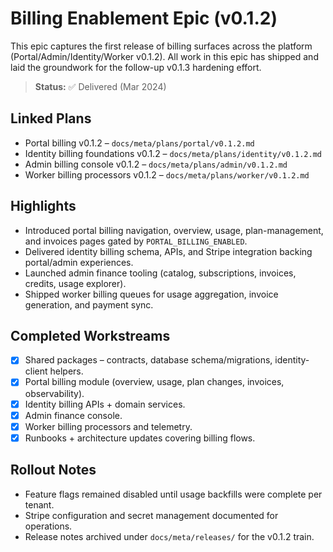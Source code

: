 # Billing Enablement Epic (v0.1.2)

This epic captures the first release of billing surfaces across the platform (Portal/Admin/Identity/Worker v0.1.2). All work in this epic has shipped and laid the groundwork for the follow-up v0.1.3 hardening effort.

> **Status:** ✅ Delivered (Mar 2024)

## Linked Plans
- Portal billing v0.1.2 – `docs/meta/plans/portal/v0.1.2.md`
- Identity billing foundations v0.1.2 – `docs/meta/plans/identity/v0.1.2.md`
- Admin billing console v0.1.2 – `docs/meta/plans/admin/v0.1.2.md`
- Worker billing processors v0.1.2 – `docs/meta/plans/worker/v0.1.2.md`

## Highlights
- Introduced portal billing navigation, overview, usage, plan-management, and invoices pages gated by `PORTAL_BILLING_ENABLED`.
- Delivered identity billing schema, APIs, and Stripe integration backing portal/admin experiences.
- Launched admin finance tooling (catalog, subscriptions, invoices, credits, usage explorer).
- Shipped worker billing queues for usage aggregation, invoice generation, and payment sync.

## Completed Workstreams
- [x] Shared packages – contracts, database schema/migrations, identity-client helpers.
- [x] Portal billing module (overview, usage, plan changes, invoices, observability).
- [x] Identity billing APIs + domain services.
- [x] Admin finance console.
- [x] Worker billing processors and telemetry.
- [x] Runbooks + architecture updates covering billing flows.

## Rollout Notes
- Feature flags remained disabled until usage backfills were complete per tenant.
- Stripe configuration and secret management documented for operations.
- Release notes archived under `docs/meta/releases/` for the v0.1.2 train.
